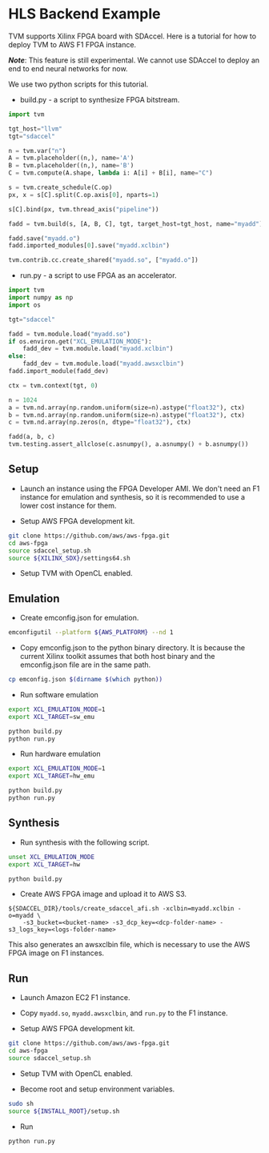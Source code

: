 <!--- Licensed to the Apache Software Foundation (ASF) under one -->
<!--- or more contributor license agreements.  See the NOTICE file -->
<!--- distributed with this work for additional information -->
<!--- regarding copyright ownership.  The ASF licenses this file -->
<!--- to you under the Apache License, Version 2.0 (the -->
<!--- "License"); you may not use this file except in compliance -->
<!--- with the License.  You may obtain a copy of the License at -->

<!---   http://www.apache.org/licenses/LICENSE-2.0 -->

<!--- Unless required by applicable law or agreed to in writing, -->
<!--- software distributed under the License is distributed on an -->
<!--- "AS IS" BASIS, WITHOUT WARRANTIES OR CONDITIONS OF ANY -->
<!--- KIND, either express or implied.  See the License for the -->
<!--- specific language governing permissions and limitations -->
<!--- under the License. -->

HLS Backend Example
===================

TVM supports Xilinx FPGA board with SDAccel.  Here is a tutorial for how to deploy TVM to AWS F1 FPGA instance.

***Note***: This feature is still experimental.  We cannot use SDAccel to deploy an end to end neural networks for now.

We use two python scripts for this tutorial.

- build.py - a script to synthesize FPGA bitstream.
```python
import tvm

tgt_host="llvm"
tgt="sdaccel"

n = tvm.var("n")
A = tvm.placeholder((n,), name='A')
B = tvm.placeholder((n,), name='B')
C = tvm.compute(A.shape, lambda i: A[i] + B[i], name="C")

s = tvm.create_schedule(C.op)
px, x = s[C].split(C.op.axis[0], nparts=1)

s[C].bind(px, tvm.thread_axis("pipeline"))

fadd = tvm.build(s, [A, B, C], tgt, target_host=tgt_host, name="myadd")

fadd.save("myadd.o")
fadd.imported_modules[0].save("myadd.xclbin")

tvm.contrib.cc.create_shared("myadd.so", ["myadd.o"])
```

- run.py - a script to use FPGA as an accelerator.
```python
import tvm
import numpy as np
import os

tgt="sdaccel"

fadd = tvm.module.load("myadd.so")
if os.environ.get("XCL_EMULATION_MODE"):
    fadd_dev = tvm.module.load("myadd.xclbin")
else:
    fadd_dev = tvm.module.load("myadd.awsxclbin")
fadd.import_module(fadd_dev)

ctx = tvm.context(tgt, 0)

n = 1024
a = tvm.nd.array(np.random.uniform(size=n).astype("float32"), ctx)
b = tvm.nd.array(np.random.uniform(size=n).astype("float32"), ctx)
c = tvm.nd.array(np.zeros(n, dtype="float32"), ctx)

fadd(a, b, c)
tvm.testing.assert_allclose(c.asnumpy(), a.asnumpy() + b.asnumpy())
```

Setup
-----

- Launch an instance using the FPGA Developer AMI.  We don't need an F1 instance for emulation and synthesis, so it is recommended to use a lower cost instance for them.

- Setup AWS FPGA development kit.
```bash
git clone https://github.com/aws/aws-fpga.git
cd aws-fpga
source sdaccel_setup.sh
source ${XILINX_SDX}/settings64.sh
```

- Setup TVM with OpenCL enabled.

Emulation
---------

- Create emconfig.json for emulation.
```bash
emconfigutil --platform ${AWS_PLATFORM} --nd 1
```

- Copy emconfig.json to the python binary directory.  It is because the current Xilinx toolkit assumes that both host binary and the emconfig.json file are in the same path.
```bash
cp emconfig.json $(dirname $(which python))
```

- Run software emulation
```bash
export XCL_EMULATION_MODE=1
export XCL_TARGET=sw_emu

python build.py
python run.py
```

- Run hardware emulation
```bash
export XCL_EMULATION_MODE=1
export XCL_TARGET=hw_emu

python build.py
python run.py
```


Synthesis
---------

- Run synthesis with the following script.

```bash
unset XCL_EMULATION_MODE
export XCL_TARGET=hw

python build.py
```

- Create AWS FPGA image and upload it to AWS S3.
```
${SDACCEL_DIR}/tools/create_sdaccel_afi.sh -xclbin=myadd.xclbin -o=myadd \
    -s3_bucket=<bucket-name> -s3_dcp_key=<dcp-folder-name> -s3_logs_key=<logs-folder-name>
```
This also generates an awsxclbin file, which is necessary to use the AWS FPGA image on F1 instances.

Run
---

- Launch Amazon EC2 F1 instance.

- Copy `myadd.so`, `myadd.awsxclbin`, and `run.py` to the F1 instance.

- Setup AWS FPGA development kit.
```bash
git clone https://github.com/aws/aws-fpga.git
cd aws-fpga
source sdaccel_setup.sh
```

- Setup TVM with OpenCL enabled.

- Become root and setup environment variables.
```bash
sudo sh
source ${INSTALL_ROOT}/setup.sh
```

- Run
```bash
python run.py
```
